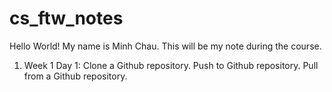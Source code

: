 # cs_ftw_notes
Hello World!
My name is Minh Chau. This will be my note during the course. 
1. Week 1
Day 1: Clone a Github repository. Push to Github repository. Pull from a Github repository.